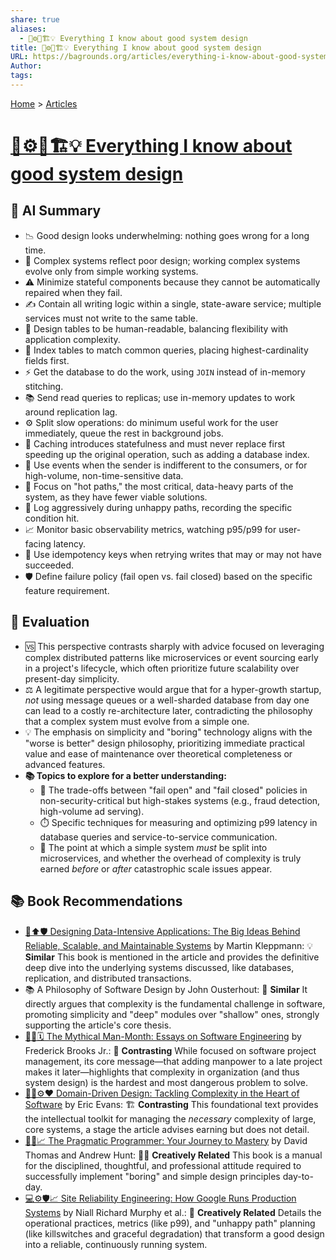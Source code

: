 ```yaml
---
share: true
aliases:
  - 🤔⚙️🧩🏗️💡 Everything I know about good system design
title: 🤔⚙️🧩🏗️💡 Everything I know about good system design
URL: https://bagrounds.org/articles/everything-i-know-about-good-system-design
Author:
tags:
---
```

[Home](../index.md) > [Articles](./index.md)  
# [🤔⚙️🧩🏗️💡 Everything I know about good system design](https://www.seangoedecke.com/good-system-design)  
## 🤖 AI Summary  
* 📉 Good design looks underwhelming: nothing goes wrong for a long time.  
* 🧱 Complex systems reflect poor design; working complex systems evolve only from simple working systems.  
* ⚠️ Minimize stateful components because they cannot be automatically repaired when they fail.  
* ✍️ Contain all writing logic within a single, state-aware service; multiple services must not write to the same table.  
* 📝 Design tables to be human-readable, balancing flexibility with application complexity.  
* 🔎 Index tables to match common queries, placing highest-cardinality fields first.  
* ⚡ Get the database to do the work, using `JOIN` instead of in-memory stitching.  
* 📚 Send read queries to replicas; use in-memory updates to work around replication lag.  
* ⚙️ Split slow operations: do minimum useful work for the user immediately, queue the rest in background jobs.  
* 🧊 Caching introduces statefulness and must never replace first speeding up the original operation, such as adding a database index.  
* 📣 Use events when the sender is indifferent to the consumers, or for high-volume, non-time-sensitive data.  
* 🎯 Focus on "hot paths," the most critical, data-heavy parts of the system, as they have fewer viable solutions.  
* 🚨 Log aggressively during unhappy paths, recording the specific condition hit.  
* 📈 Monitor basic observability metrics, watching p95/p99 for user-facing latency.  
* 🔑 Use idempotency keys when retrying writes that may or may not have succeeded.  
* 🛡️ Define failure policy (fail open vs. fail closed) based on the specific feature requirement.  
  
## 🤔 Evaluation  
* 🆚 This perspective contrasts sharply with advice focused on leveraging complex distributed patterns like microservices or event sourcing early in a project's lifecycle, which often prioritize future scalability over present-day simplicity.  
* ⚖️ A legitimate perspective would argue that for a hyper-growth startup, *not* using message queues or a well-sharded database from day one can lead to a costly re-architecture later, contradicting the philosophy that a complex system must evolve from a simple one.  
* 💡 The emphasis on simplicity and "boring" technology aligns with the "worse is better" design philosophy, prioritizing immediate practical value and ease of maintenance over theoretical completeness or advanced features.  
* **📚 Topics to explore for a better understanding:**  
    * 🔄 The trade-offs between "fail open" and "fail closed" policies in non-security-critical but high-stakes systems (e.g., fraud detection, high-volume ad serving).  
    * ⏱️ Specific techniques for measuring and optimizing p99 latency in database queries and service-to-service communication.  
    * 🧩 The point at which a simple system *must* be split into microservices, and whether the overhead of complexity is truly earned *before* or *after* catastrophic scale issues appear.  
  
## 📚 Book Recommendations  
* [💾⬆️🛡️ Designing Data-Intensive Applications: The Big Ideas Behind Reliable, Scalable, and Maintainable Systems](../books/designing-data-intensive-applications.md) by Martin Kleppmann: 💡 **Similar** This book is mentioned in the article and provides the definitive deep dive into the underlying systems discussed, like databases, replication, and distributed transactions.  
* 📚 A Philosophy of Software Design by John Ousterhout: 📏 **Similar** It directly argues that complexity is the fundamental challenge in software, promoting simplicity and "deep" modules over "shallow" ones, strongly supporting the article's core thesis.  
* [🦄👤🗓️ The Mythical Man-Month: Essays on Software Engineering](../books/the-mythical-man-month.md) by Frederick Brooks Jr.: 👥 **Contrasting** While focused on software project management, its core message—that adding manpower to a late project makes it later—highlights that complexity in organization (and thus system design) is the hardest and most dangerous problem to solve.  
* [🧩🧱⚙️❤️ Domain-Driven Design: Tackling Complexity in the Heart of Software](../books/domain-driven-design.md) by Eric Evans: 🏗️ **Contrasting** This foundational text provides the intellectual toolkit for managing the *necessary* complexity of large, core systems, a stage the article advises earning but does not detail.  
* [🧑‍💻📈 The Pragmatic Programmer: Your Journey to Mastery](../books/the-pragmatic-programmer-your-journey-to-mastery.md) by David Thomas and Andrew Hunt: 🧑‍💻 **Creatively Related** This book is a manual for the disciplined, thoughtful, and professional attitude required to successfully implement "boring" and simple design principles day-to-day.  
* [💻⚙️🛡️📈 Site Reliability Engineering: How Google Runs Production Systems](../books/site-reliability-engineering.md) by Niall Richard Murphy et al.: 🔧 **Creatively Related** Details the operational practices, metrics (like p99), and "unhappy path" planning (like killswitches and graceful degradation) that transform a good design into a reliable, continuously running system.